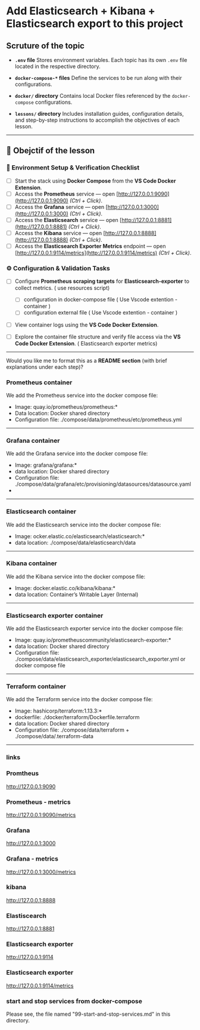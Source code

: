 # Add Elasticsearch + Kibana + Elasticsearch export to this project


## Scruture of the topic 

* **`.env` file**
  Stores environment variables. Each topic has its own `.env` file located in the respective directory.

* **`docker-compose-*` files**
  Define the services to be run along with their configurations.

* **`docker/` directory**
  Contains local Docker files referenced by the `docker-compose` configurations.

* **`lessons/` directory**
  Includes installation guides, configuration details, and step-by-step instructions to accomplish the objectives of each lesson.

---

## 🧾 Obejctif of the lesson 

### 🧩 Environment Setup & Verification Checklist

* [ ] Start the stack using **Docker Compose** from the **VS Code Docker Extension**.
* [ ] Access the **Prometheus** service — open [http://127.0.0.1:9090](http://127.0.0.1:9090) *(Ctrl + Click)*.
* [ ] Access the **Grafana** service — open [http://127.0.0.1:3000](http://127.0.0.1:3000) *(Ctrl + Click)*.
* [ ] Access the **Elasticsearch** service — open [http://127.0.0.1:8881](http://127.0.0.1:8881) *(Ctrl + Click)*.
* [ ] Access the **Kibana** service — open [http://127.0.0.1:8888](http://127.0.0.1:8888) *(Ctrl + Click)*.
* [ ] Access the **Elasticsearch Exporter Metrics** endpoint — open [http://127.0.0.1:9114/metrics](http://127.0.0.1:9114/metrics) *(Ctrl + Click)*.

### ⚙️ Configuration & Validation Tasks

* [ ] Configure **Prometheus scraping targets** for **Elasticsearch-exporter** to collect metrics. ( use resources script)
  * [ ] configuration in docker-compose file ( Use Vscode extention - container )
  * [ ] configuration external file ( Use Vscode extention - container )
* [ ] View container logs using the **VS Code Docker Extension**.
* [ ] Explore the container file structure and verify file access via the **VS Code Docker Extension**. ( Elasticsearch exporter metrics)
  

---

Would you like me to format this as a **README section** (with brief explanations under each step)?


### Prometheus container

We add the Prometheus service into the docker compose file: 
- Image: quay.io/prometheus/prometheus:*
- Data location: Docker shared directory
- Configuration file: ./compose/data/prometheus/etc/prometheus.yml

---

### Grafana container

We add the Grafana service into the docker compose file: 
- Image: grafana/grafana:*
- data location: Docker shared directory
- Configuration file: ./compose/data/grafana/etc/provisioning/datasources/datasource.yaml
- 
---

### Elasticsearch container

We add the Elasticsearch service into the docker compose file: 
- Image: ocker.elastic.co/elasticsearch/elasticsearch:*
- data location: ./compose/data/elasticsearch/data
---

### Kibana container

We add the Kibana service into the docker compose file: 
- Image: docker.elastic.co/kibana/kibana:*
- data location: Container’s Writable Layer (Internal)
---

### Elasticsearch exporter container

We add the Elasticsearch exporter service into the docker compose file: 
- Image: quay.io/prometheuscommunity/elasticsearch-exporter:*
- data location: Docker shared directory
- Configuration file: ./compose/data/elasticsearch_exporter/elasticsearch_exporter.yml or docker compose file
---

### Terraform container

We add the Terraform service into the docker compose file: 
- Image: hashicorp/terraform:1.13.3:*
- dockerfile: ./docker/terraform/Dockerfile.terraform
- data location: Docker shared directory
- Configuration file: ./compose/data/terraform + ./compose/data/.terraform-data
---


### links
### Promtheus
http://127.0.0.1:9090
### Prometheus - metrics
http://127.0.0.1:9090/metrics
### Grafana 
http://127.0.0.1:3000
### Grafana - metrics
http://127.0.0.1:3000/metrics
### kibana
http://127.0.0.1:8888
### Elastiscearch 
http://127.0.0.1:8881
### Elasticsearch exporter
http://127.0.0.1:9114
### Elasticsearch exporter
http://127.0.0.1:9114/metrics


### start and stop services from docker-compose
Please see, the file named "99-start-and-stop-services.md" in this directory.